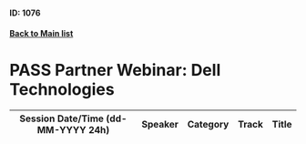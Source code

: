#### ID: 1076
#### [Back to Main list](index.md)
# PASS Partner Webinar: Dell Technologies
Session Date/Time (dd-MM-YYYY 24h)|Speaker|Category|Track|Title
---|---|---|---|---
